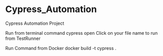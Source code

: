 # Cypress_Automation
Cypress Automation Project

Run from terminal command
cypress open
Click on your file name to run from TestRunner

Run Command from Docker
docker build -t cypress .